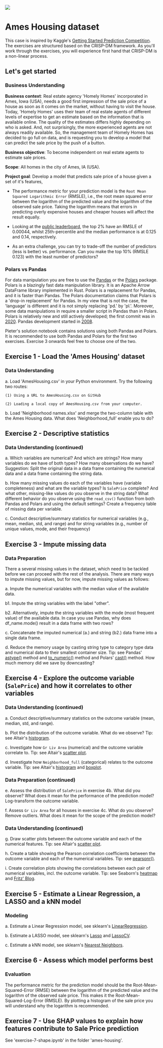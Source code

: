 ![](https://storage.googleapis.com/kaggle-competitions/kaggle/5407/media/housesbanner.png)

# Ames Housing dataset

This case is inspired by Kaggle's [Getting Started Prediction Competition](https://www.kaggle.com/c/house-prices-advanced-regression-techniques/overview). The exercises are structured based on the CRISP-DM framework. As you'll work through the exercises, you will experience first hand that CRISP-DM is a non-linear process.

## Let's get started

### Business Understanding

**Business context**: Real estate agency 'Homely Homes' incorporated in Ames, Iowa (USA), needs a good first impression of the sale price of a house as soon as it comes on the market, without having to visit the house. Today, 'Homely Homes' uses their team of real estate agents of different levels of expertise to get an estimate based on the information that is available online. The quality of the estimates differs highly depending on who is asked. And, not surprisingly, the more experienced agents are not always readily available. So, the management team of Homely Homes has decided to go full on data, and is requesting you to develop a model that can predict the sale price by the push of a button. 

**Business objective**: To become independent on real estate agents to estimate sale prices.

**Scope**: All homes in the city of Ames, IA (USA).

**Project goal**: Develop a model that predicts sale price of a house given a set of it's features,

- The performance metric for your prediction model is the `Root Mean Squared Logarithmic Error` (RMSLE), i.e., the root mean squared error between the logarithm of the predicted value and the logarithm of the observed sale price. Taking the logarithm means that errors in predicting overly expensive houses and cheaper houses will affect the result equally.

- Looking at the [public leaderboard](https://www.kaggle.com/c/house-prices-advanced-regression-techniques/leaderboard), the top 2% have an RMSLE of 0.00044, whilst 25th-percentile and the median performance is at 0.125 and 0.14, respectively.

- As an extra challenge, you can try to trade-off the number of predictors (less is better) vs. performance. Can you make the top 10% (RMSLE 0.123) with the least number of predictors?

### Polars vs Pandas

For data manipulation you are free to use the [Pandas](https://pandas.pydata.org/docs/reference/index.html) or the [Polars](https://docs.pola.rs/api/python/stable/reference/index.html) package. Polars is a blazingly fast data manipulation library. It is an Apache Arrow DataFrame library implemented in Rust. Polars is a replacement for Pandas, and it is faster than Pandas. The Polars documentation claims that Polars is a 'drop-in replacement' for Pandas. In my view that is not the case, the 'language' is different and it is not simply replacing 'pd.' by 'pl.'. Moreover, some data manipulations in require a smaller script in Pandas than in Polars. Polars is relatively new and still actively developed; the first commit was in [2020](https://pola.rs/posts/company-announcement/). Pandas development started in [2008](https://pandas.pydata.org/about/).

Pieter's solution notebook contains solutions using both Pandas and Polars. It is recommended to use both Pandas and Polars for the first two exercises. Exercise 3 onwards feel free to choose one of the two.

## Exercise 1 - Load the 'Ames Housing' dataset
### Data Understanding

a. Load 'AmesHousing.csv' in your Python environment. Try the following two routes:

    (1) Using a URL to AmesHousing.csv on GitHub

    (2) Loading a local copy of AmesHousing.csv from your computer. 

b. Load 'Neighborhood names.xlsx' and merge the two-column table with the Ames Housing data. What does 'Neighborhood_full' enable you to do?

## Exercise 2 - Descriptive statistics
### Data Understanding (continued)

a. Which variables are numerical? And which are strings? How many variables do we have of both types? How many observations do we have? Suggestion: Split the original data in a data frame containing the numerical data and a data frame containing the string data. 

b. How many missing values do each of the variables have (variable completeness) and what are the variable types? Is `SalePrice` complete? And what other, missing-like values do you observe in the string data? What different behavior do you observe using the `read_csv()` function from both Pandas and Polars and using the default settings? Create a frequency table of missing data per variable.

c. Conduct descriptive/summary statistics for numerical variables (e.g., mean, median, std, and range) and for string variables (e.g., number of unique values, mode, and their frequency)


## Exercise 3 - Impute missing data
### Data Preparation

There a several missing values in the dataset, which need to be tackled before we can proceed with the rest of the analysis. There are many ways to impute missing values, but for now, impute missing values as follows:

a. Impute the numerical variables with the median value of the available data.

b1. Impute the string variables with the label "other".

b2. Alternatively, impute the string variables with the mode (most frequent value) of the available data. In case you use Pandas, why does df_name.mode() result in a data frame with two rows?

c. Concatenate the imputed numerical (a.) and string (b2.) data frame into a single data frame.

d. Reduce the memory usage by casting string type to category type data and numerical data to their smallest container size. Tip: see Pandas' [astype()](https://pandas.pydata.org/docs/user_guide/categorical.html) method and [to_numeric()](https://pandas.pydata.org/docs/reference/api/pandas.to_numeric.html) method and Polars' [cast()](https://docs.pola.rs/api/python/stable/reference/series/api/polars.Series.cast.html#polars.Series.cast) method. How much memory did we save by downcasting?

## Exercise 4 - Explore the outcome variable (`SalePrice`) and how it correlates to other variables
### Data Understanding (continued)

a. Conduct descriptive/summary statistics on the outcome variable (mean, median, std, and range).

b. Plot the distribution of the outcome variable. What do we observe? Tip: see Altair's [histogram](https://altair-viz.github.io/gallery/simple_histogram.html).

c. Investigate how `Gr Liv Area` (numerical) and the outcome variable correlate to. Tip: see Altair's [scatter plot](https://altair-viz.github.io/gallery/scatter_tooltips.html).

d. Investigate how `Neighborhood_full` (categorical) relates to the outcome variable. Tip: see Altair's [histogram](https://altair-viz.github.io/gallery/simple_histogram.html) and [boxplot](https://altair-viz.github.io/gallery/boxplot.html).


### Data Preparation (continued)

e. Assess the distribution of `SalePrice` in exercise 4b. What did you observe? What does it mean for the performance of the prediction model? Log-transform the outcome variable.

f. Assess `Gr Liv Area` for all houses in exercise 4c. What do you observe? Remove outliers. What does it mean for the scope of the prediction model?

### Data Understanding (continued)

g. Draw scatter plots between the outcome variable and each of the numerical features. Tip: see Altair's [scatter plot](https://altair-viz.github.io/gallery/scatter_tooltips.html).

h. Create a table showing the Pearson correlation coefficients between the outcome variable and each of the numerical variables. Tip: see [pearsonr()](https://docs.scipy.org/doc/scipy/reference/generated/scipy.stats.pearsonr.html).

i. Create correlation plots showing the correlations between each pair of numerical variables, incl. the outcome variable. Tip: see Seaborn's [heatmap](https://seaborn.pydata.org/generated/seaborn.heatmap.html) and [Fritz' Blog](https://fritz.ai/seaborn-heatmaps-13-ways-to-customize-correlation-matrix-visualizations/).

## Exercise 5 - Estimate a Linear Regression, a LASSO and a kNN model
### Modeling

a. Estimate a Linear Regression model, see sklearn's [LinearRegression](https://scikit-learn.org/stable/modules/generated/sklearn.linear_model.LinearRegression.html).

b. Estimate a LASSO model, see sklearn's [Lasso](https://scikit-learn.org/stable/modules/generated/sklearn.linear_model.Lasso.html) and [LassoCV](https://scikit-learn.org/stable/modules/generated/sklearn.linear_model.LassoCV.html).

c. Estimate a kNN model, see sklearn's [Nearest Neighbors](https://scikit-learn.org/stable/modules/neighbors.html).

## Exercise 6 - Assess which model performs best
### Evaluation

The performance metric for the prediction model should be the Root-Mean-Squared-Error (RMSE) between the logarithm of the predicted value and the logarithm of the observed sale price. This makes it the Root-Mean-Squared-Log-Error (RMSLE). By plotting a histogram of the sale price you will understand why the logarithm is recommended.

## Exercise 7 - Use SHAP values to explain how features contribute to Sale Price prediction

See 'exercise-7-shape.ipynb' in the folder 'ames-housing\'. 

